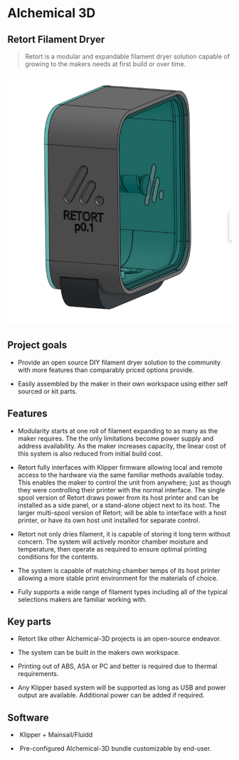 # Alchemical 3D

## Retort Filament Dryer

> Retort is a modular and expandable filament dryer solution capable of growing to the makers needs at first build or over time.

 ![3dprofilefront.png](https://github.com/Alchemical-3D/alchemical-3d.github.io/blob/main/docs/assets/images/img_retort/3dprofilefront.png)

## Project goals

- Provide an open source DIY filament dryer solution to the community with more features than comparably priced options provide.

- Easily assembled by the maker in their own workspace using either self sourced or kit parts.


## Features

- Modularity starts at one roll of filament expanding to as many as the maker requires.  The the only limitations become power supply and address availability.  As the maker increases capacity, the linear cost of this system is also reduced from initial build cost.  

- Retort fully interfaces with Klipper firmware allowing local and remote access to the hardware via the same familiar methods available today.  This enables the maker to control the unit from anywhere; just as though they were controlling their printer with the normal interface.  The single spool version of Retort draws power from its host printer and can be installed as a side panel, or a stand-alone object next to its host.  The larger multi-spool version of Retort; will be able to interface with a host printer, or have its own host unit installed for separate control.

- Retort not only dries filament, it is capable of storing it long term without concern.  The system will actively monitor chamber moisture and temperature, then operate as required to ensure optimal printing conditions for the contents.

- The system is capable of matching chamber temps of its host printer allowing a more stable print environment for the materials of choice.

- Fully supports a wide range of filament types including all of the typical selections makers are familiar working with. 





## Key parts

- Retort like other Alchemical-3D projects is an open-source endeavor.

- The system can be built in the makers own workspace.

- Printing out of ABS, ASA or PC and better is required due to thermal requirements.

- Any Klipper based system will be supported as long as USB and power output are available.  Additional power can be added if required.



## Software

-  Klipper + Mainsail/Fluidd

-  Pre-configured Alchemical-3D bundle customizable by end-user.
